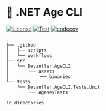 # 🔑 .NET Age CLI

[![License](https://img.shields.io/badge/License-Apache_2.0-blue.svg)](https://opensource.org/licenses/Apache-2.0)
[![Test](https://github.com/devantler/dotnet-age-cli/actions/workflows/test.yaml/badge.svg)](https://github.com/devantler/dotnet-age-cli/actions/workflows/test.yaml)
[![codecov](https://codecov.io/gh/devantler/dotnet-age-cli/graph/badge.svg?token=RhQPb4fE7z)](https://codecov.io/gh/devantler/dotnet-age-cli)

<!-- readme-tree start -->
```
.
├── .github
│   ├── scripts
│   └── workflows
├── src
│   └── Devantler.AgeCLI
│       └── assets
│           └── binaries
└── tests
    └── Devantler.AgeCLI.Tests.Unit
        └── AgeKeyTests

10 directories
```
<!-- readme-tree end -->
